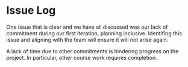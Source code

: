 # Issue Log
One issue that is clear and we have all discussed was our lack of commitment during our first iteration, planning inclusive. Identifing this issue and aligning with the team will ensure it will not arise again. 

A lack of time due to other commitments is hindering progress on the project. In particular, other course work requires completion.
